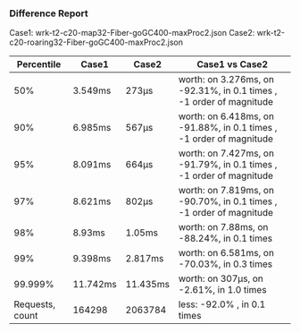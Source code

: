 ### Difference Report
Case1: wrk-t2-c20-map32-Fiber-goGC400-maxProc2.json
Case2: wrk-t2-c20-roaring32-Fiber-goGC400-maxProc2.json

|Percentile|Case1|Case2|Case1 vs Case2|
|---|---|---|---|
|50%|3.549ms|273µs|worth: on 3.276ms, on -92.31%, in 0.1 times , -1 order of magnitude|
|90%|6.985ms|567µs|worth: on 6.418ms, on -91.88%, in 0.1 times , -1 order of magnitude|
|95%|8.091ms|664µs|worth: on 7.427ms, on -91.79%, in 0.1 times , -1 order of magnitude|
|97%|8.621ms|802µs|worth: on 7.819ms, on -90.70%, in 0.1 times , -1 order of magnitude|
|98%|8.93ms|1.05ms|worth: on 7.88ms, on -88.24%, in 0.1 times |
|99%|9.398ms|2.817ms|worth: on 6.581ms, on -70.03%, in 0.3 times |
|99.999%|11.742ms|11.435ms|worth: on 307µs, on -2.61%, in 1.0 times |
|Requests, count|164298|2063784|less: -92.0% , in 0.1 times |
